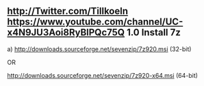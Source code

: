 http://Twitter.com/Tillkoeln 
https://www.youtube.com/channel/UC-x4N9JU3Aoi8RyBlPQc75Q
1.0 Install 7z
--------------
a) http://downloads.sourceforge.net/sevenzip/7z920.msi (32-bit)

OR

http://downloads.sourceforge.net/sevenzip/7z920-x64.msi (64-bit)
